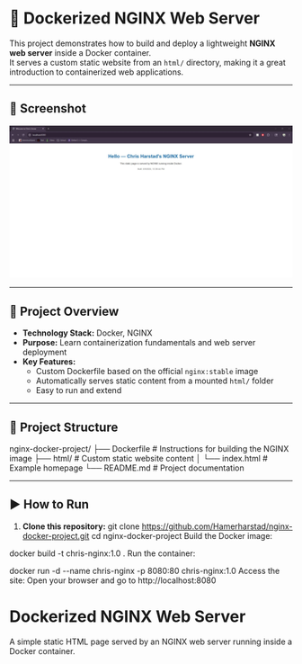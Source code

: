 # 🚀 Dockerized NGINX Web Server

This project demonstrates how to build and deploy a lightweight **NGINX web server** inside a Docker container.  
It serves a custom static website from an `html/` directory, making it a great introduction to containerized web applications.

---

## 📸 Screenshot
![Project Screenshot](dockerNGINXss.jpg)

---

## 🔧 Project Overview
- **Technology Stack:** Docker, NGINX
- **Purpose:** Learn containerization fundamentals and web server deployment
- **Key Features:**
  - Custom Dockerfile based on the official `nginx:stable` image
  - Automatically serves static content from a mounted `html/` folder
  - Easy to run and extend

---

## 📂 Project Structure

nginx-docker-project/
├── Dockerfile # Instructions for building the NGINX image
├── html/ # Custom static website content
│ └── index.html # Example homepage
└── README.md # Project documentation

---

## ▶️ How to Run

1. **Clone this repository:**
   git clone https://github.com/Hamerharstad/nginx-docker-project.git
   cd nginx-docker-project
Build the Docker image:

docker build -t chris-nginx:1.0 .
Run the container:

docker run -d --name chris-nginx -p 8080:80 chris-nginx:1.0
Access the site:
Open your browser and go to http://localhost:8080



# Dockerized NGINX Web Server

A simple static HTML page served by an NGINX web server running inside a Docker container.


